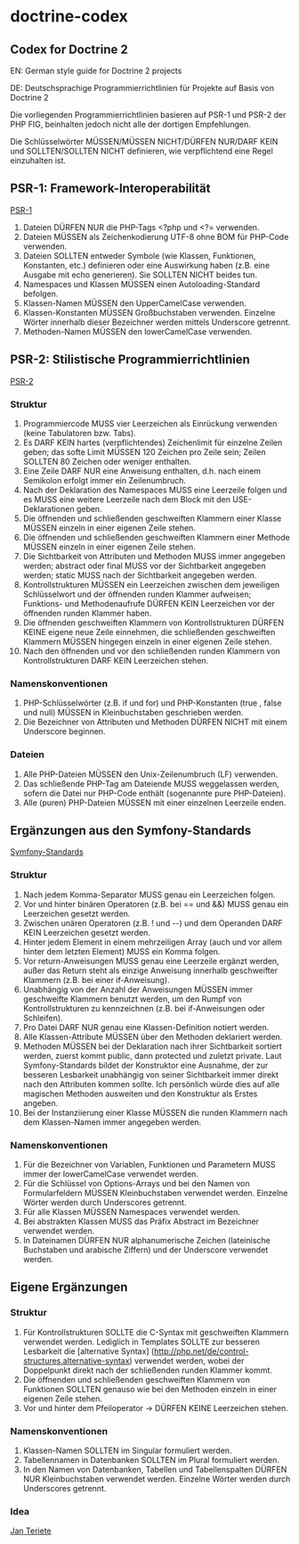 # doctrine-codex

## Codex for Doctrine 2

EN: German style guide for Doctrine 2 projects

DE: Deutschsprachige Programmierrichtlinien für Projekte auf Basis von Doctrine 2

Die vorliegenden Programmierrichtlinien basieren auf PSR-1 und PSR-2 der PHP FIG, beinhalten jedoch nicht alle der dortigen Empfehlungen.

Die Schlüsselwörter MÜSSEN/MÜSSEN NICHT/DÜRFEN NUR/DARF KEIN und SOLLTEN/SOLLTEN NICHT definieren, wie verpflichtend eine Regel einzuhalten ist.

## PSR-1: Framework-Interoperabilität
[PSR-1](https://github.com/php-fig/fig-standards/blob/master/accepted/PSR-1-basic-coding-standard.md)

1. Dateien DÜRFEN NUR die PHP-Tags <?php und <?= verwenden.
2. Dateien MÜSSEN als Zeichenkodierung UTF-8 ohne BOM für PHP-Code verwenden.
3. Dateien SOLLTEN entweder Symbole (wie Klassen, Funktionen, Konstanten, etc.) definieren oder eine Auswirkung haben (z.B. eine Ausgabe mit echo generieren). Sie SOLLTEN NICHT beides tun.
4. Namespaces und Klassen MÜSSEN einen Autoloading-Standard befolgen.
5. Klassen-Namen MÜSSEN den UpperCamelCase verwenden.
6. Klassen-Konstanten MÜSSEN Großbuchstaben verwenden. Einzelne Wörter innerhalb dieser Bezeichner werden mittels Underscore getrennt.
7. Methoden-Namen MÜSSEN den lowerCamelCase verwenden.

## PSR-2: Stilistische Programmierrichtlinien
[PSR-2](https://github.com/php-fig/fig-standards/blob/master/accepted/PSR-2-coding-style-guide.md)

### Struktur

1. Programmiercode MUSS vier Leerzeichen als Einrückung verwenden (keine Tabulatoren bzw. Tabs).
2. Es DARF KEIN hartes (verpflichtendes) Zeichenlimit für einzelne Zeilen geben; das softe Limit MÜSSEN 120 Zeichen pro Zeile sein; Zeilen SOLLTEN 80 Zeichen oder weniger enthalten.
3. Eine Zeile DARF NUR eine Anweisung enthalten, d.h. nach einem Semikolon erfolgt immer ein Zeilenumbruch.
4. Nach der Deklaration des Namespaces MUSS eine Leerzeile folgen und es MUSS eine weitere Leerzeile nach dem Block mit den USE-Deklarationen geben.
5. Die öffnenden und schließenden geschweiften Klammern einer Klasse MÜSSEN einzeln in einer eigenen Zeile stehen.
6. Die öffnenden und schließenden geschweiften Klammern einer Methode MÜSSEN einzeln in einer eigenen Zeile stehen.
7. Die Sichtbarkeit von Attributen und Methoden MUSS immer angegeben werden; abstract oder final MUSS vor der Sichtbarkeit angegeben werden; static MUSS nach der Sichtbarkeit angegeben werden.
8. Kontrollstrukturen MÜSSEN ein Leerzeichen zwischen dem jeweiligen Schlüsselwort und der öffnenden runden Klammer aufweisen; Funktions- und Methodenaufrufe DÜRFEN KEIN Leerzeichen vor der öffnenden runden Klammer haben.
9. Die öffnenden geschweiften Klammern von Kontrollstrukturen DÜRFEN KEINE eigene neue Zeile einnehmen, die schließenden geschweiften Klammern MÜSSEN hingegen einzeln in einer eigenen Zeile stehen.
10. Nach den öffnenden und vor den schließenden runden Klammern von Kontrollstrukturen DARF KEIN Leerzeichen stehen.

### Namenskonventionen

1. PHP-Schlüsselwörter (z.B. if und for) und PHP-Konstanten (true , false und null) MÜSSEN in Kleinbuchstaben geschrieben werden.
2. Die Bezeichner von Attributen und Methoden DÜRFEN NICHT mit einem Underscore beginnen.

### Dateien

1. Alle PHP-Dateien MÜSSEN den Unix-Zeilenumbruch (LF) verwenden.
2. Das schließende PHP-Tag am Dateiende MUSS weggelassen werden, sofern die Datei nur PHP-Code enthält (sogenannte pure PHP-Dateien).
3. Alle (puren) PHP-Dateien MÜSSEN mit einer einzelnen Leerzeile enden.

## Ergänzungen aus den Symfony-Standards
[Symfony-Standards](http://symfony.com/doc/current/contributing/code/standards.html)

### Struktur

1. Nach jedem Komma-Separator MUSS genau ein Leerzeichen folgen.
2. Vor und hinter binären Operatoren (z.B. bei == und &&) MUSS genau ein Leerzeichen gesetzt werden.
3. Zwischen unären Operatoren (z.B. ! und --) und dem Operanden DARF KEIN Leerzeichen gesetzt werden.
4. Hinter jedem Element in einem mehrzeiligen Array (auch und vor allem hinter dem letzten Element) MUSS ein Komma folgen.
5. Vor return-Anweisungen MUSS genau eine Leerzeile ergänzt werden, außer das Return steht als einzige Anweisung innerhalb geschweifter Klammern (z.B. bei einer if-Anweisung).
6. Unabhängig von der Anzahl der Anweisungen MÜSSEN immer geschweifte Klammern benutzt werden, um den Rumpf von Kontrollstrukturen zu kennzeichnen (z.B. bei if-Anweisungen oder Schleifen).
7. Pro Datei DARF NUR genau eine Klassen-Definition notiert werden.
8. Alle Klassen-Attribute MÜSSEN über den Methoden deklariert werden.
9. Methoden MÜSSEN bei der Deklaration nach ihrer Sichtbarkeit sortiert werden, zuerst kommt public, dann protected und zuletzt private. Laut Symfony-Standards bildet der Konstruktor eine Ausnahme, der zur besseren Lesbarkeit unabhängig von seiner Sichtbarkeit immer direkt nach den Attributen kommen sollte. Ich persönlich würde dies auf alle magischen Methoden ausweiten und den Konstruktur als Erstes angeben.
10. Bei der Instanziierung einer Klasse MÜSSEN die runden Klammern nach dem Klassen-Namen immer angegeben werden.

### Namenskonventionen

1. Für die Bezeichner von Variablen, Funktionen und Parametern MUSS immer der lowerCamelCase verwendet werden.
2. Für die Schlüssel von Options-Arrays und bei den Namen von Formularfeldern MÜSSEN Kleinbuchstaben verwendet werden. Einzelne Wörter werden durch Underscores getrennt.
3. Für alle Klassen MÜSSEN Namespaces verwendet werden.
4. Bei abstrakten Klassen MUSS das Präfix Abstract im Bezeichner verwendet werden.
5. In Dateinamen DÜRFEN NUR alphanumerische Zeichen (lateinische Buchstaben und arabische Ziffern) und der Underscore verwendet werden.

## Eigene Ergänzungen

### Struktur

1. Für Kontrollstrukturen SOLLTE die C-Syntax mit geschweiften Klammern verwendet werden. Lediglich in Templates SOLLTE zur besseren Lesbarkeit die [alternative Syntax] (http://php.net/de/control-structures.alternative-syntax) verwendet werden, wobei der Doppelpunkt direkt nach der schließenden runden Klammer kommt.
2. Die öffnenden und schließenden geschweiften Klammern von Funktionen SOLLTEN genauso wie bei den Methoden einzeln in einer eigenen Zeile stehen.
3. Vor und hinter dem Pfeiloperator -> DÜRFEN KEINE Leerzeichen stehen.

### Namenskonventionen

1. Klassen-Namen SOLLTEN im Singular formuliert werden.
2. Tabellennamen in Datenbanken SOLLTEN im Plural formuliert werden.
3. In den Namen von Datenbanken, Tabellen und Tabellenspalten DÜRFEN NUR Kleinbuchstaben verwendet werden. Einzelne Wörter werden durch Underscores getrennt.

### Idea
[Jan Teriete](https://plus.google.com/106660436858103395374?rel=author)